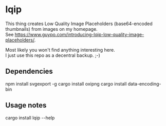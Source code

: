 # lqip

This thing creates Low Quality Image Placeholders (base64-encoded thumbnails) from images on my homepage.  
See https://www.guypo.com/introducing-lqip-low-quality-image-placeholders/.  

Most likely you won't find anything interesting here.  
I just use this repo as a decentral backup. ;-)

## Dependencies

npm install svgexport -g
cargo install oxipng
cargo install data-encoding-bin

## Usage notes

cargo install
lqip --help
